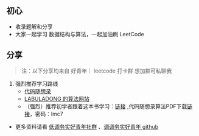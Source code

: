 ## 初心
  - 收录题解和分享
  - 大家一起学习 数据结构与算法，一起加油刷 LeetCode
## 分享
> 注：以下分享均来自 好青年｜ leetcode 打卡群 想加群可私聊我
1. 强烈推荐学习路线
   - [代码随想录](https://programmercarl.com/)
   - [LABULADONG 的算法网站](https://labuladong.github.io/algo/)
   - （强烈）推荐初学者跟着这本书学习：[链接](https://programmercarl.com/) ,代码随想录算法PDF下载[链接](https://pan.baidu.com/s/1lJhJDV_X2QLI5AkS654NaQ)，密码：lmc7
  - 更多资料请看 [低调务实好青年社群](https://www.yuque.com/books/share/25317989-6fed-4289-b973-5b918d857989/xutr5d#:~:text=E4%25BA%259B-,%E5%AD%A6%E4%B9%A0%E8%B5%84%E6%96%99,-%EF%BC%88%E5%BC%BA%E7%83%88%EF%BC%89%E6%8E%A8%E8%8D%90%E5%88%9D%E5%AD%A6%E8%80%85) 、[调调务实好青年 github](https://github.com/nice-people-frontend-community)
